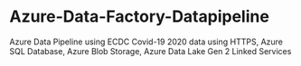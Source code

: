 # Azure-Data-Factory-Datapipeline
Azure Data Pipeline using ECDC Covid-19 2020 data using HTTPS, Azure SQL Database, Azure Blob Storage, Azure Data Lake Gen 2 Linked Services
